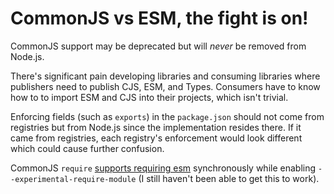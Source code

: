 # CommonJS vs ESM, the fight is on!

CommonJS support may be deprecated but will *never* be removed from Node.js.

There's significant pain developing libraries and consuming libraries where publishers need to publish CJS, ESM, and Types. Consumers have to know how to to import ESM and CJS into their projects, which isn't trivial.

Enforcing fields (such as `exports`) in the `package.json` should not come from registries but from Node.js since the implementation resides there. If it came from registries, each registry's enforcement would look different which could cause further confusion.

CommonJS `require` [supports requiring esm](https://joyeecheung.github.io/blog/2024/03/18/require-esm-in-node-js/) synchronously while enabling `--experimental-require-module` (I still haven't been able to get this to work).
